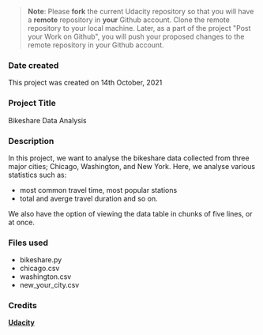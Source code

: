 >**Note**: Please **fork** the current Udacity repository so that you will have a **remote** repository in **your** Github account. Clone the remote repository to your local machine. Later, as a part of the project "Post your Work on Github", you will push your proposed changes to the remote repository in your Github account.

### Date created
This project was created on 14th October, 2021

### Project Title
Bikeshare Data Analysis

### Description
In this project, we want to analyse the bikeshare data collected from three major cities; Chicago, Washington, and New York.
Here, we analyse various statistics such as: 
* most common travel time, most popular stations
* total and averge travel duration and so on.  

We also have the option of viewing the data table in chunks of five lines, or at once.

### Files used
* bikeshare.py
* chicago.csv
* washington.csv
* new_your_city.csv

### Credits
[**Udacity**](https://github.com/udacity/pdsnd_github)

